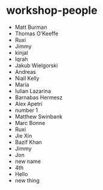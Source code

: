 # workshop-people

- Matt Burman
- Thomas O'Keeffe
- Ruxi
- Jimmy
- kinjal
- Iqrah
- Jakub Wielgorski
- Andreas
- Niall Kelly
- Maria
- Iulian Lazarina
- Barnabas Hermesz
- Alex Apetri
- number 1
- Matthew Swinbank
- Marc Bonne
- Ruxi
- Jie Xin
- Bazif Khan
- Jimmy
- Jon
- new name
- 4th
- Hello 
- new thing
